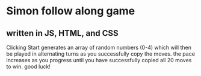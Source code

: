 # Simon follow along game

## written in JS, HTML, and CSS

Clicking Start generates an array of random numbers (0-4) which will then be played in alternating turns as you successfully copy the moves.
the pace increases as you progress until you have successfully copied all 20 moves to win. good luck!
